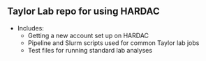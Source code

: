 ## Taylor Lab repo for using HARDAC
- Includes: 
    - Getting a new account set up on HARDAC
    - Pipeline and Slurm scripts used for common Taylor lab jobs
    - Test files for running standard lab analyses
